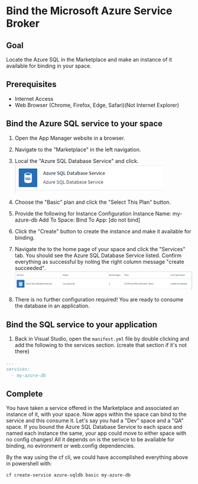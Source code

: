 # Bind the Microsoft Azure Service Broker

## Goal

Locate the Azure SQL in the Marketplace and make an instance of it available for binding in your space.

## Prerequisites

- Internet Access
- Web Browser (Chrome, Firefox, Edge, Safari)(Not Internet Explorer)

## Bind the Azure SQL service to your space

1. Open the App Manager website in a browser.

1. Navigate to the "Marketplace" in the left navigation.

1. Local the "Azure SQL Database Service" and click.
  ![Marketplace - Azure SQL](a_azure_sql_marketplace.PNG)

1. Choose the "Basic" plan and click the "Select This Plan" button.

1. Provide the following for Instance Configuration
  Instance Name: my-azure-db
  Add To Space: <choose your student space>
  Bind To App: [do not bind]

1. Click the "Create" button to create the instance and make it available for binding.

1. Navigate the to the home page of your space and click the "Services" tab. You should see the Azure SQL Database Service listed. Confirm everything as successful by noting the right column message "create succeeded".
  ![Services - Azure SQL](a_azure_sql_services.PNG)

1. There is no further configuration required! You are ready to consume the database in an application.

## Bind the SQL service to your application

1. Back in Visual Studio, open the `manifest.yml` file by double clicking and add the following to the services section. (create that section if it's not there)
  ```yml
  ...
  services:
    - my-azure-db
  ```

## Complete

You have taken a service offered in the Marketplace and associated an instance of it, with your space. Now apps within the space can bind to the service and this consume it. Let's say you had a "Dev" space and a "QA" space. If you bound the Azure SQL Database Service to each space and named each instance the same, your app could move to either space with no config changes! All it depends on is the serivce to be available for binding, no evironment or web.config dependencies.

By the way using the cf cli, we could have accomplished everything above in powershell with:

```bash
cf create-service azure-sqldb basic my-azure-db
```